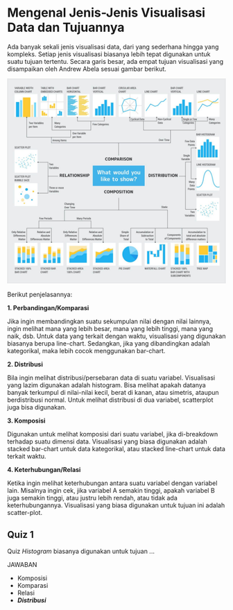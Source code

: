 # Mengenal Jenis-Jenis Visualisasi Data dan Tujuannya

Ada banyak sekali jenis visualisasi data, dari yang sederhana hingga yang kompleks. Setiap jenis visualisasi biasanya lebih tepat digunakan untuk suatu tujuan tertentu. Secara garis besar, ada empat tujuan visualisasi yang disampaikan oleh Andrew Abela sesuai gambar berikut.

<p align="center">
<img src="img/visualization_data.png">
</p>

Berikut penjelasannya:<br>

**1. Perbandingan/Komparasi**

Jika ingin membandingkan suatu sekumpulan nilai dengan nilai lainnya, ingin melihat mana yang lebih besar, mana yang lebih tinggi, mana yang naik, dsb. Untuk data yang terkait dengan waktu, visualisasi yang digunakan biasanya berupa line-chart. Sedangkan, jika yang dibandingkan adalah kategorikal, maka lebih cocok menggunakan bar-chart.

**2. Distribusi**

Bila ingin melihat distribusi/persebaran data di suatu variabel. Visualisasi yang lazim digunakan adalah histogram. Bisa melihat apakah datanya banyak terkumpul di nilai-nilai kecil, berat di kanan, atau simetris, ataupun berdistribusi normal. Untuk melihat distribusi di dua variabel, scatterplot juga bisa digunakan.

**3. Komposisi**

Digunakan untuk melihat komposisi dari suatu variabel, jika di-breakdown terhadap suatu dimensi data. Visualisasi yang biasa digunakan adalah stacked bar-chart untuk data kategorikal, atau stacked line-chart untuk data terkait waktu.

**4. Keterhubungan/Relasi**

Ketika ingin melihat keterhubungan antara suatu variabel dengan variabel lain. Misalnya ingin cek, jika variabel A semakin tinggi, apakah variabel B juga semakin tinggi, atau justru lebih rendah, atau tidak ada keterhubungannya. Visualisasi yang biasa digunakan untuk tujuan ini adalah scatter-plot.

## Quiz 1

Quiz
_Histogram_ biasanya digunakan untuk tujuan ...

JAWABAN

- Komposisi
- Komparasi
- Relasi
- **_Distribusi_**

